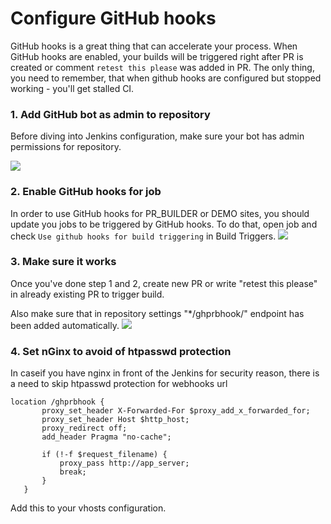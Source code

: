 Configure GitHub hooks
=====

GitHub hooks is a great thing that can accelerate your process. When GitHub hooks are enabled, your builds will be triggered right after PR is created or comment `retest this please` was added in PR.
The only thing, you need to remember, that when github hooks are configured but stopped working - you'll get stalled CI.

### 1. Add GitHub bot as admin to repository

Before diving into Jenkins configuration, make sure your bot has admin permissions for repository.

![](https://cloud.githubusercontent.com/assets/1316234/18310812/5d057bfc-7509-11e6-85d8-b0292ec35dbe.png)

### 2. Enable GitHub hooks for job
In order to use GitHub hooks for PR_BUILDER or DEMO sites, you should update you jobs to be triggered by GitHub hooks.
To do that, open job and check `Use github hooks for build triggering` in Build Triggers.
![](https://cloud.githubusercontent.com/assets/1316234/18310877/c3393f6c-7509-11e6-98e3-be89374cbcad.png)

### 3. Make sure it works
Once you've done step 1 and 2, create new PR or write "retest this please" in already existing PR to trigger build.

Also make sure that in repository settings "*/ghprbhook/" endpoint has been added automatically.
![](https://cloud.githubusercontent.com/assets/1316234/18311164/83cb3e78-750b-11e6-991b-d9eca7285a06.png)

### 4. Set nGinx to avoid of htpasswd protection

In caseif you have nginx in front of the Jenkins for security reason, there is a need to skip htpasswd protection for webhooks url

```nginx
location /ghprbhook {
       proxy_set_header X-Forwarded-For $proxy_add_x_forwarded_for;
       proxy_set_header Host $http_host;
       proxy_redirect off;
       add_header Pragma "no-cache";

       if (!-f $request_filename) {
           proxy_pass http://app_server;
           break;
       }
   }
```

Add this to your vhosts configuration.
